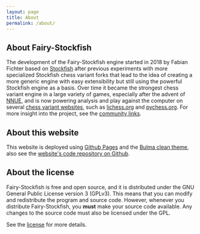 ```yaml
---
layout: page
title: About
permalink: /about/
---
```


## About Fairy-Stockfish
The development of the Fairy-Stockfish engine started in 2018 by Fabian Fichter based on [Stockfish](https://stockfishchess.org/) after previous experiments with more specialized Stockfish chess variant forks that lead to the idea of creating a more generic engine with easy extensibility but still using the powerful Stockfish engine as a basis. Over time it became the strongest chess variant engine in a large variety of games, especially after the advent of [NNUE](/about-nnue/), and is now powering analysis and play against the computer on several [chess variant websites](/online/), such as [lichess.org](https://lichess.org/) and [pychess.org](https://www.pychess.org/). For more insight into the project, see the [community links](/get-involved/).

## About this website
This website is deployed using [Github Pages](https://pages.github.com/) and the [Bulma clean theme](https://github.com/chrisrhymes/bulma-clean-theme), also see the [website's code repository on Github](https://github.com/fairy-stockfish/fairy-stockfish.github.io).

## About the license
Fairy-Stockfish is free and open source, and it is distributed under the GNU General Public License version 3 (GPLv3). This means that you can modify and redistribute the program and source code. However, whenever you distribute Fairy-Stockfish, you **must** make your source code available. Any changes to the source code must also be licensed under the GPL.

See the [license](https://github.com/fairy-stockfish/Fairy-Stockfish/blob/master/Copying.txt) for more details.
